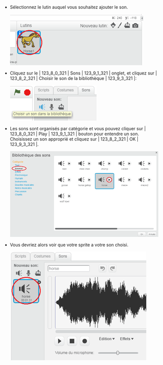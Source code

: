 + Sélectionnez le lutin auquel vous souhaitez ajouter le son.
    
    ![capture d'écran](images/sprite-select.png)

+ Cliquez sur le | 123_8_0_321 | Sons | 123_9_1_321 | onglet, et cliquez sur | 123_8_2_321 | Choisir le son de la bibliothèque | 123_9_3_321 |:
    
    ![capture d'écran](images/import-sound.png)

+ Les sons sont organisés par catégorie et vous pouvez cliquer sur | 123_8_0_321 | Play | 123_9_1_321 | bouton pour entendre un son. Choisissez un son approprié et cliquez sur | 123_8_2_321 | OK | 123_9_3_321 |.
    
    ![capture d'écran](images/choose-sound.png)

+ Vous devriez alors voir que votre sprite a votre son choisi.
    
    ![capture d'écran](images/sound-imported.png)